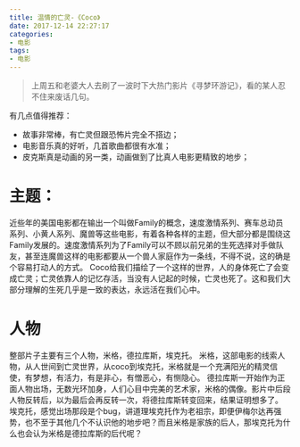 ```yaml
---
title: 温情的亡灵-《Coco》
date: 2017-12-14 22:27:17
categories:
- 电影
tags:
- 电影
---
```

> 上周五和老婆大人去刷了一波时下大热门影片《寻梦环游记》，看的某人忍不住来废话几句。

有几点值得推荐：
* 故事非常棒，有亡灵但跟恐怖片完全不搭边；
* 电影音乐真的好听，几首歌曲都很有水准；
* 皮克斯真是动画的另一类，动画做到了比真人电影更精致的地步；

# 主题：
近些年的美国电影都在输出一个叫做Family的概念，速度激情系列、赛车总动员系列、小黄人系列、魔兽等这些电影，有着各种各样的主题，但大部分都是围绕这Family发展的。速度激情系列为了Family可以不顾以前兄弟的生死选择对手做队友，甚至连魔兽这样的电影都要从一个兽人家庭作为一条线，不得不说，这的确是个容易打动人的方式。
Coco给我们描绘了一个这样的世界，人的身体死亡了会变成亡灵；亡灵依靠人的记忆存活，当没有人记起的时候，亡灵也死了。这和我们大部分理解的生死几乎是一致的表达，永远活在我们心中。

# 人物
整部片子主要有三个人物，米格，德拉库斯，埃克托。
米格，这部电影的线索人物，从人世间到亡灵世界，从coco到埃克托，米格就是一个充满阳光的精灵信使，有梦想，有活力，有是非心，有憎恶心，有恻隐心。
德拉库斯一开始作为正面人物出场，无数光环加身，人们心目中完美的艺术家，米格的偶像。影片中后段人物反转后，以为最后会再反转一次，将德拉库斯转变回来，结果证明想多了。
埃克托，感觉出场那段是个bug，讲道理埃克托作为老祖宗，即便伊梅尔达再强势，也不至于其他几个不认识他的地步吧？而且米格是家族的后人，那埃克托为什么也会认为米格是德拉库斯的后代呢？
